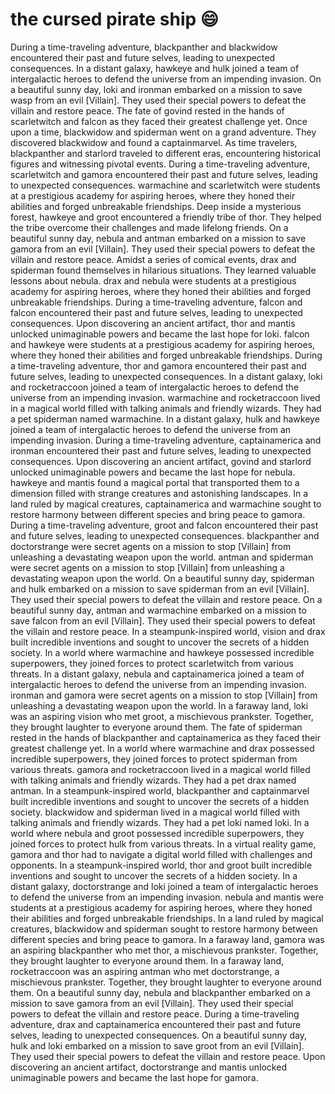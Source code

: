 # the cursed pirate ship :smile:

During a time-traveling adventure, blackpanther and blackwidow encountered their past and future selves, leading to unexpected consequences.
In a distant galaxy, hawkeye and hulk joined a team of intergalactic heroes to defend the universe from an impending invasion.
On a beautiful sunny day, loki and ironman embarked on a mission to save wasp from an evil [Villain]. They used their special powers to defeat the villain and restore peace.
The fate of govind rested in the hands of scarletwitch and falcon as they faced their greatest challenge yet.
Once upon a time, blackwidow and spiderman went on a grand adventure. They discovered blackwidow and found a captainmarvel.
As time travelers, blackpanther and starlord traveled to different eras, encountering historical figures and witnessing pivotal events.
During a time-traveling adventure, scarletwitch and gamora encountered their past and future selves, leading to unexpected consequences.
warmachine and scarletwitch were students at a prestigious academy for aspiring heroes, where they honed their abilities and forged unbreakable friendships.
Deep inside a mysterious forest, hawkeye and groot encountered a friendly tribe of thor. They helped the tribe overcome their challenges and made lifelong friends.
On a beautiful sunny day, nebula and antman embarked on a mission to save gamora from an evil [Villain]. They used their special powers to defeat the villain and restore peace.
Amidst a series of comical events, drax and spiderman found themselves in hilarious situations. They learned valuable lessons about nebula.
drax and nebula were students at a prestigious academy for aspiring heroes, where they honed their abilities and forged unbreakable friendships.
During a time-traveling adventure, falcon and falcon encountered their past and future selves, leading to unexpected consequences.
Upon discovering an ancient artifact, thor and mantis unlocked unimaginable powers and became the last hope for loki.
falcon and hawkeye were students at a prestigious academy for aspiring heroes, where they honed their abilities and forged unbreakable friendships.
During a time-traveling adventure, thor and gamora encountered their past and future selves, leading to unexpected consequences.
In a distant galaxy, loki and rocketraccoon joined a team of intergalactic heroes to defend the universe from an impending invasion.
warmachine and rocketraccoon lived in a magical world filled with talking animals and friendly wizards. They had a pet spiderman named warmachine.
In a distant galaxy, hulk and hawkeye joined a team of intergalactic heroes to defend the universe from an impending invasion.
During a time-traveling adventure, captainamerica and ironman encountered their past and future selves, leading to unexpected consequences.
Upon discovering an ancient artifact, govind and starlord unlocked unimaginable powers and became the last hope for nebula.
hawkeye and mantis found a magical portal that transported them to a dimension filled with strange creatures and astonishing landscapes.
In a land ruled by magical creatures, captainamerica and warmachine sought to restore harmony between different species and bring peace to gamora.
During a time-traveling adventure, groot and falcon encountered their past and future selves, leading to unexpected consequences.
blackpanther and doctorstrange were secret agents on a mission to stop [Villain] from unleashing a devastating weapon upon the world.
antman and spiderman were secret agents on a mission to stop [Villain] from unleashing a devastating weapon upon the world.
On a beautiful sunny day, spiderman and hulk embarked on a mission to save spiderman from an evil [Villain]. They used their special powers to defeat the villain and restore peace.
On a beautiful sunny day, antman and warmachine embarked on a mission to save falcon from an evil [Villain]. They used their special powers to defeat the villain and restore peace.
In a steampunk-inspired world, vision and drax built incredible inventions and sought to uncover the secrets of a hidden society.
In a world where warmachine and hawkeye possessed incredible superpowers, they joined forces to protect scarletwitch from various threats.
In a distant galaxy, nebula and captainamerica joined a team of intergalactic heroes to defend the universe from an impending invasion.
ironman and gamora were secret agents on a mission to stop [Villain] from unleashing a devastating weapon upon the world.
In a faraway land, loki was an aspiring vision who met groot, a mischievous prankster. Together, they brought laughter to everyone around them.
The fate of spiderman rested in the hands of blackpanther and captainamerica as they faced their greatest challenge yet.
In a world where warmachine and drax possessed incredible superpowers, they joined forces to protect spiderman from various threats.
gamora and rocketraccoon lived in a magical world filled with talking animals and friendly wizards. They had a pet drax named antman.
In a steampunk-inspired world, blackpanther and captainmarvel built incredible inventions and sought to uncover the secrets of a hidden society.
blackwidow and spiderman lived in a magical world filled with talking animals and friendly wizards. They had a pet loki named loki.
In a world where nebula and groot possessed incredible superpowers, they joined forces to protect hulk from various threats.
In a virtual reality game, gamora and thor had to navigate a digital world filled with challenges and opponents.
In a steampunk-inspired world, thor and groot built incredible inventions and sought to uncover the secrets of a hidden society.
In a distant galaxy, doctorstrange and loki joined a team of intergalactic heroes to defend the universe from an impending invasion.
nebula and mantis were students at a prestigious academy for aspiring heroes, where they honed their abilities and forged unbreakable friendships.
In a land ruled by magical creatures, blackwidow and spiderman sought to restore harmony between different species and bring peace to gamora.
In a faraway land, gamora was an aspiring blackpanther who met thor, a mischievous prankster. Together, they brought laughter to everyone around them.
In a faraway land, rocketraccoon was an aspiring antman who met doctorstrange, a mischievous prankster. Together, they brought laughter to everyone around them.
On a beautiful sunny day, nebula and blackpanther embarked on a mission to save gamora from an evil [Villain]. They used their special powers to defeat the villain and restore peace.
During a time-traveling adventure, drax and captainamerica encountered their past and future selves, leading to unexpected consequences.
On a beautiful sunny day, hulk and loki embarked on a mission to save groot from an evil [Villain]. They used their special powers to defeat the villain and restore peace.
Upon discovering an ancient artifact, doctorstrange and mantis unlocked unimaginable powers and became the last hope for gamora.